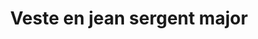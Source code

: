 ---
layout: "product-page"
id: "558911678"
title: "Veste en jean sergent major"
description: "Excellent état 6 ans"
size: "6 ans / 110-116 cm"
brand: "SERGENT MAJOR"
label: "SERGENT MAJOR"
price_numeric: "10.0"
price_numeric_discounted: "10.0"
currency: "€"
user_updated_at_ts: "2020-07-27T17:38:11+02:00"
category: ""
isdiscounted: "False"
isnew: "True"
isbestseller: "False"
images: [ "https://images.vinted.net/thumbs/f800/01_00fff_aMvPgBv5iki3iuCAtExeG7cn.jpeg?1595864291-96728481ed6429f4fae5687bff3523631a3f0ca7", "https://images.vinted.net/thumbs/f800/01_02287_YqwQ7m85c7UZ6KzZ83TBR4go.jpeg?1595864291-48ea8f1bda8b4c0ee6bc84ee6f237d76a4976a6d", "https://images.vinted.net/thumbs/f800/01_00777_ntEvnMPn5F9KpRXskv8rdq76.jpeg?1595864291-9acee1758069fa40aa6bc72aa73ffbcb10f8f7c1" ]
---